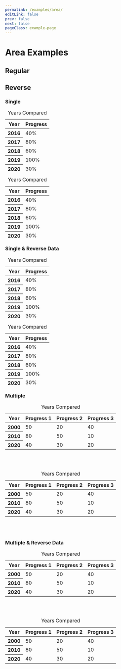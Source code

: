 ```yaml
---
permalink: /examples/area/
editLink: false
prev: false
next: false
pageClass: example-page
---
```


# Area Examples

<div class="examples">
  <h2>Regular</h2>
  <h2>Reverse</h2>
</div>

<h3>Single</h3>

<div class="examples">

  <table class="charts-css area hide-data show-labels show-primary-axis" style="height: 200px;">
    <caption>Years Compared</caption>
    <thead>
      <tr>
        <th>Year</th>
        <th>Progress</th>
      </tr>
    </thead>
    <tbody>
      <tr>
        <th scope="row"> 2016 </th>
        <td style="--start: 0.2; --size: 0.4"> <span class="data"> 40% </span> </td>
      </tr>
      <tr>
        <th scope="row"> 2017 </th>
        <td style="--start: 0.4; --size: 0.8"> <span class="data"> 80% </span> </td>
      </tr>
      <tr>
        <th scope="row"> 2018 </th>
        <td style="--start: 0.8; --size: 0.6"> <span class="data"> 60% </span> </td>
      </tr>
      <tr>
        <th scope="row"> 2019 </th>
        <td style="--start: 0.6; --size: 1.0"> <span class="data"> 100% </span> </td>
      </tr>
      <tr>
        <th scope="row"> 2020 </th>
        <td style="--start: 1.0; --size: 0.3"> <span class="data"> 30% </span> </td>
      </tr>
    </tbody>
  </table>

  <table class="charts-css area hide-data show-labels show-primary-axis reverse" style="height: 200px;">
    <caption>Years Compared</caption>
    <thead>
      <tr>
        <th>Year</th>
        <th>Progress</th>
      </tr>
    </thead>
    <tbody>
      <tr>
        <th scope="row"> 2016 </th>
        <td style="--start: 0.2; --size: 0.4"> <span class="data"> 40% </span> </td>
      </tr>
      <tr>
        <th scope="row"> 2017 </th>
        <td style="--start: 0.4; --size: 0.8"> <span class="data"> 80% </span> </td>
      </tr>
      <tr>
        <th scope="row"> 2018 </th>
        <td style="--start: 0.8; --size: 0.6"> <span class="data"> 60% </span> </td>
      </tr>
      <tr>
        <th scope="row"> 2019 </th>
        <td style="--start: 0.6; --size: 1.0"> <span class="data"> 100% </span> </td>
      </tr>
      <tr>
        <th scope="row"> 2020 </th>
        <td style="--start: 1.0; --size: 0.3"> <span class="data"> 30% </span> </td>
      </tr>
    </tbody>
  </table>

</div>

<h3>Single & Reverse Data</h3>

<div class="examples">

  <table class="charts-css area hide-data show-labels show-primary-axis reverse-data" style="height: 200px;">
    <caption>Years Compared</caption>
    <thead>
      <tr>
        <th>Year</th>
        <th>Progress</th>
      </tr>
    </thead>
    <tbody>
      <tr>
        <th scope="row"> 2016 </th>
        <td style="--start: 0.2; --size: 0.4"> <span class="data"> 40% </span> </td>
      </tr>
      <tr>
        <th scope="row"> 2017 </th>
        <td style="--start: 0.4; --size: 0.8"> <span class="data"> 80% </span> </td>
      </tr>
      <tr>
        <th scope="row"> 2018 </th>
        <td style="--start: 0.8; --size: 0.6"> <span class="data"> 60% </span> </td>
      </tr>
      <tr>
        <th scope="row"> 2019 </th>
        <td style="--start: 0.6; --size: 1.0"> <span class="data"> 100% </span> </td>
      </tr>
      <tr>
        <th scope="row"> 2020 </th>
        <td style="--start: 1.0; --size: 0.3"> <span class="data"> 30% </span> </td>
      </tr>
    </tbody>
  </table>

  <table class="charts-css area hide-data show-labels show-primary-axis reverse-data reverse" style="height: 200px;">
    <caption>Years Compared</caption>
    <thead>
      <tr>
        <th>Year</th>
        <th>Progress</th>
      </tr>
    </thead>
    <tbody>
      <tr>
        <th scope="row"> 2016 </th>
        <td style="--start: 0.2; --size: 0.4"> <span class="data"> 40% </span> </td>
      </tr>
      <tr>
        <th scope="row"> 2017 </th>
        <td style="--start: 0.4; --size: 0.8"> <span class="data"> 80% </span> </td>
      </tr>
      <tr>
        <th scope="row"> 2018 </th>
        <td style="--start: 0.8; --size: 0.6"> <span class="data"> 60% </span> </td>
      </tr>
      <tr>
        <th scope="row"> 2019 </th>
        <td style="--start: 0.6; --size: 1.0"> <span class="data"> 100% </span> </td>
      </tr>
      <tr>
        <th scope="row"> 2020 </th>
        <td style="--start: 1.0; --size: 0.3"> <span class="data"> 30% </span> </td>
      </tr>
    </tbody>
  </table>

</div>

<h3>Multiple</h3>

<div class="examples">

  <table class="charts-css area hide-data show-labels show-primary-axis show-data-axes multiple" style="height: 200px;">
    <caption>Years Compared</caption>
    <thead>
      <tr>
        <th scope="col"> Year </th>
        <th scope="col"> Progress 1 </th>
        <th scope="col"> Progress 2 </th>
        <th scope="col"> Progress 3 </th>
      </tr>
    </thead>
    <tbody>
      <tr>
        <th scope="row"> 2000 </th>
        <td style="--start:0.1; --size: 0.5;"> <span class="data"> 50 </span> </td>
        <td style="--start:0.0; --size: 0.2;"> <span class="data"> 20 </span> </td>
        <td style="--start:0.2; --size: 0.4;"> <span class="data"> 40 </span> </td>
      </tr>
      <tr>
        <th scope="row"> 2010 </th>
        <td style="--start:0.5; --size: 0.8;"> <span class="data"> 80 </span> </td>
        <td style="--start:0.2; --size: 0.5;"> <span class="data"> 50 </span> </td>
        <td style="--start:0.4; --size: 0.1;"> <span class="data"> 10 </span> </td>
      </tr>
      <tr>
        <th scope="row"> 2020 </th>
        <td style="--start:0.8; --size: 0.4;"> <span class="data"> 40 </span> </td>
        <td style="--start:0.5; --size: 0.3;"> <span class="data"> 30 </span> </td>
        <td style="--start:0.1; --size: 0.2;"> <span class="data"> 20 </span> </td>
      </tr>
    </tbody>
  </table>

  <table class="charts-css area hide-data show-labels show-primary-axis show-data-axes multiple reverse" style="height: 200px;">
    <caption>Years Compared</caption>
    <thead>
      <tr>
        <th scope="col"> Year </th>
        <th scope="col"> Progress 1 </th>
        <th scope="col"> Progress 2 </th>
        <th scope="col"> Progress 3 </th>
      </tr>
    </thead>
    <tbody>
      <tr>
        <th scope="row"> 2000 </th>
        <td style="--start:0.1; --size: 0.5;"> <span class="data"> 50 </span> </td>
        <td style="--start:0.0; --size: 0.2;"> <span class="data"> 20 </span> </td>
        <td style="--start:0.2; --size: 0.4;"> <span class="data"> 40 </span> </td>
      </tr>
      <tr>
        <th scope="row"> 2010 </th>
        <td style="--start:0.5; --size: 0.8;"> <span class="data"> 80 </span> </td>
        <td style="--start:0.2; --size: 0.5;"> <span class="data"> 50 </span> </td>
        <td style="--start:0.4; --size: 0.1;"> <span class="data"> 10 </span> </td>
      </tr>
      <tr>
        <th scope="row"> 2020 </th>
        <td style="--start:0.8; --size: 0.4;"> <span class="data"> 40 </span> </td>
        <td style="--start:0.5; --size: 0.3;"> <span class="data"> 30 </span> </td>
        <td style="--start:0.1; --size: 0.2;"> <span class="data"> 20 </span> </td>
      </tr>
    </tbody>
  </table>

</div>

<h3>Multiple & Reverse Data</h3>

<div class="examples">

  <table class="charts-css area hide-data show-labels show-primary-axis show-data-axes multiple reverse-data" style="height: 200px;">
    <caption>Years Compared</caption>
    <thead>
      <tr>
        <th scope="col"> Year </th>
        <th scope="col"> Progress 1 </th>
        <th scope="col"> Progress 2 </th>
        <th scope="col"> Progress 3 </th>
      </tr>
    </thead>
    <tbody>
      <tr>
        <th scope="row"> 2000 </th>
        <td style="--start:0.1; --size: 0.5;"> <span class="data"> 50 </span> </td>
        <td style="--start:0.0; --size: 0.2;"> <span class="data"> 20 </span> </td>
        <td style="--start:0.2; --size: 0.4;"> <span class="data"> 40 </span> </td>
      </tr>
      <tr>
        <th scope="row"> 2010 </th>
        <td style="--start:0.5; --size: 0.8;"> <span class="data"> 80 </span> </td>
        <td style="--start:0.2; --size: 0.5;"> <span class="data"> 50 </span> </td>
        <td style="--start:0.4; --size: 0.1;"> <span class="data"> 10 </span> </td>
      </tr>
      <tr>
        <th scope="row"> 2020 </th>
        <td style="--start:0.8; --size: 0.4;"> <span class="data"> 40 </span> </td>
        <td style="--start:0.5; --size: 0.3;"> <span class="data"> 30 </span> </td>
        <td style="--start:0.1; --size: 0.2;"> <span class="data"> 20 </span> </td>
      </tr>
    </tbody>
  </table>

  <table class="charts-css area hide-data show-labels show-primary-axis show-data-axes multiple reverse-data reverse" style="height: 200px;">
    <caption>Years Compared</caption>
    <thead>
      <tr>
        <th scope="col"> Year </th>
        <th scope="col"> Progress 1 </th>
        <th scope="col"> Progress 2 </th>
        <th scope="col"> Progress 3 </th>
      </tr>
    </thead>
    <tbody>
      <tr>
        <th scope="row"> 2000 </th>
        <td style="--start:0.1; --size: 0.5;"> <span class="data"> 50 </span> </td>
        <td style="--start:0.0; --size: 0.2;"> <span class="data"> 20 </span> </td>
        <td style="--start:0.2; --size: 0.4;"> <span class="data"> 40 </span> </td>
      </tr>
      <tr>
        <th scope="row"> 2010 </th>
        <td style="--start:0.5; --size: 0.8;"> <span class="data"> 80 </span> </td>
        <td style="--start:0.2; --size: 0.5;"> <span class="data"> 50 </span> </td>
        <td style="--start:0.4; --size: 0.1;"> <span class="data"> 10 </span> </td>
      </tr>
      <tr>
        <th scope="row"> 2020 </th>
        <td style="--start:0.8; --size: 0.4;"> <span class="data"> 40 </span> </td>
        <td style="--start:0.5; --size: 0.3;"> <span class="data"> 30 </span> </td>
        <td style="--start:0.1; --size: 0.2;"> <span class="data"> 20 </span> </td>
      </tr>
    </tbody>
  </table>

</div>

<!--
<h3>Stacked</h3>

<div class="examples">

  <table class="charts-css area hide-data show-labels show-primary-axis show-10-secondary-axes data-spacing-5 multiple stacked" style="height: 200px;">
    <caption>Years Compared</caption>
    <thead>
      <tr>
        <th scope="col"> Year </th>
        <th scope="col"> Progress 1 </th>
        <th scope="col"> Progress 2 </th>
        <th scope="col"> Progress 3 </th>
      </tr>
    </thead>
    <tbody>
      <tr>
        <th scope="row"> 2000 </th>
        <td style="--start:0.1; --size: 0.5;"> <span class="data"> 50 </span> </td>
        <td style="--start:0.0; --size: 0.2;"> <span class="data"> 20 </span> </td>
        <td style="--start:0.2; --size: 0.4;"> <span class="data"> 40 </span> </td>
      </tr>
      <tr>
        <th scope="row"> 2010 </th>
        <td style="--start:0.5; --size: 0.8;"> <span class="data"> 80 </span> </td>
        <td style="--start:0.2; --size: 0.5;"> <span class="data"> 50 </span> </td>
        <td style="--start:0.4; --size: 0.1;"> <span class="data"> 10 </span> </td>
      </tr>
      <tr>
        <th scope="row"> 2020 </th>
        <td style="--start:0.8; --size: 0.4;"> <span class="data"> 40 </span> </td>
        <td style="--start:0.5; --size: 0.3;"> <span class="data"> 30 </span> </td>
        <td style="--start:0.1; --size: 0.2;"> <span class="data"> 20 </span> </td>
      </tr>
    </tbody>
  </table>

  <table class="charts-css area hide-data show-labels show-primary-axis show-10-secondary-axes data-spacing-5 multiple stacked reverse" style="height: 200px;">
    <caption>Years Compared</caption>
    <thead>
      <tr>
        <th scope="col"> Year </th>
        <th scope="col"> Progress 1 </th>
        <th scope="col"> Progress 2 </th>
        <th scope="col"> Progress 3 </th>
      </tr>
    </thead>
    <tbody>
      <tr>
        <th scope="row"> 2000 </th>
        <td style="--start:0.1; --size: 0.5;"> <span class="data"> 50 </span> </td>
        <td style="--start:0.0; --size: 0.2;"> <span class="data"> 20 </span> </td>
        <td style="--start:0.2; --size: 0.4;"> <span class="data"> 40 </span> </td>
      </tr>
      <tr>
        <th scope="row"> 2010 </th>
        <td style="--start:0.5; --size: 0.8;"> <span class="data"> 80 </span> </td>
        <td style="--start:0.2; --size: 0.5;"> <span class="data"> 50 </span> </td>
        <td style="--start:0.4; --size: 0.1;"> <span class="data"> 10 </span> </td>
      </tr>
      <tr>
        <th scope="row"> 2020 </th>
        <td style="--start:0.8; --size: 0.4;"> <span class="data"> 40 </span> </td>
        <td style="--start:0.5; --size: 0.3;"> <span class="data"> 30 </span> </td>
        <td style="--start:0.1; --size: 0.2;"> <span class="data"> 20 </span> </td>
      </tr>
    </tbody>
  </table>

</div>

<h3>Stacked & Reverse Dataset</h3>

<div class="examples">

  <table class="charts-css area hide-data show-labels show-primary-axis show-10-secondary-axes data-spacing-5 multiple stacked reverse-datasets" style="height: 200px;">
    <caption>Years Compared</caption>
    <thead>
      <tr>
        <th scope="col"> Year </th>
        <th scope="col"> Progress 1 </th>
        <th scope="col"> Progress 2 </th>
        <th scope="col"> Progress 3 </th>
      </tr>
    </thead>
    <tbody>
      <tr>
        <th scope="row"> 2000 </th>
        <td style="--start:0.1; --size: 0.5;"> <span class="data"> 50 </span> </td>
        <td style="--start:0.0; --size: 0.2;"> <span class="data"> 20 </span> </td>
        <td style="--start:0.2; --size: 0.4;"> <span class="data"> 40 </span> </td>
      </tr>
      <tr>
        <th scope="row"> 2010 </th>
        <td style="--start:0.5; --size: 0.8;"> <span class="data"> 80 </span> </td>
        <td style="--start:0.2; --size: 0.5;"> <span class="data"> 50 </span> </td>
        <td style="--start:0.4; --size: 0.1;"> <span class="data"> 10 </span> </td>
      </tr>
      <tr>
        <th scope="row"> 2020 </th>
        <td style="--start:0.8; --size: 0.4;"> <span class="data"> 40 </span> </td>
        <td style="--start:0.5; --size: 0.3;"> <span class="data"> 30 </span> </td>
        <td style="--start:0.1; --size: 0.2;"> <span class="data"> 20 </span> </td>
      </tr>
    </tbody>
  </table>

  <table class="charts-css area hide-data show-labels show-primary-axis show-10-secondary-axes data-spacing-5 multiple stacked reverse-datasets reverse" style="height: 200px;">
    <caption>Years Compared</caption>
    <thead>
      <tr>
        <th scope="col"> Year </th>
        <th scope="col"> Progress 1 </th>
        <th scope="col"> Progress 2 </th>
        <th scope="col"> Progress 3 </th>
      </tr>
    </thead>
    <tbody>
      <tr>
        <th scope="row"> 2000 </th>
        <td style="--start:0.1; --size: 0.5;"> <span class="data"> 50 </span> </td>
        <td style="--start:0.0; --size: 0.2;"> <span class="data"> 20 </span> </td>
        <td style="--start:0.2; --size: 0.4;"> <span class="data"> 40 </span> </td>
      </tr>
      <tr>
        <th scope="row"> 2010 </th>
        <td style="--start:0.5; --size: 0.8;"> <span class="data"> 80 </span> </td>
        <td style="--start:0.2; --size: 0.5;"> <span class="data"> 50 </span> </td>
        <td style="--start:0.4; --size: 0.1;"> <span class="data"> 10 </span> </td>
      </tr>
      <tr>
        <th scope="row"> 2020 </th>
        <td style="--start:0.8; --size: 0.4;"> <span class="data"> 40 </span> </td>
        <td style="--start:0.5; --size: 0.3;"> <span class="data"> 30 </span> </td>
        <td style="--start:0.1; --size: 0.2;"> <span class="data"> 20 </span> </td>
      </tr>
    </tbody>
  </table>

</div>
-->
